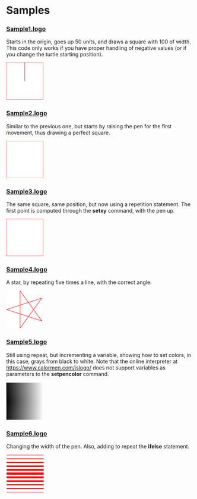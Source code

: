 # Samples

### [Sample1.logo](./sample1.logo)

Starts in the origin, goes up 50 units, and draws a square with 100 of width. This code only works if you have proper handling of negative values (or if you change the turtle starting position).

![](sample1.png "sample1.logo")

### [Sample2.logo](./sample2.logo)

Similar to the previous one, but starts by raising the pen for the first movement, thus drawing a perfect square.

![](sample2.png "sample2.logo")

### [Sample3.logo](./sample3.logo)

The same square, same position, but now using a repetition statement. The first point is
computed through the __setxy__ command, with the pen up.

![](sample3.png "sample3.logo")

### [Sample4.logo](./sample4.logo)

A star, by repeating five times a line, with the correct angle.

![](sample4.png "sample4.logo")

### [Sample5.logo](./sample5.logo)

Still using repeat, but incrementing a variable, showing how to set colors, in this case,
grays from black to white. Note that the online interpreter at https://www.calormen.com/jslogo/
does not support variables as parameters to the __setpencolor__ command.

![](sample5.png "sample5.logo")

### [Sample6.logo](./sample6.logo)

Changing the width of the pen. Also, adding to repeat the __ifelse__ statement.

![](sample6.png "sample6.logo")
